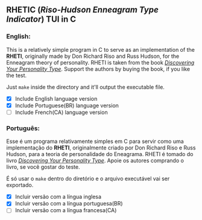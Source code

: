 ## RHETIC (_Riso-Hudson Enneagram Type Indicator_) TUI in C

### English:

This is a relatively simple program in C to serve as an implementation of the **RHETI**, originally made by Don Richard Riso and Russ Hudson, for the Enneagram theory of personality. RHETI is taken from the book [_Discovering Your Personality Type_](https://www.amazon.com/Discovering-Your-Personality-Type-Introduction/dp/061821903X). Support the authors by buying the book, if you like the test.

Just `make` inside the directory and it'll output the executable file.

-   [x] Include English language version
-   [x] Include Portuguese(BR) language version
-   [ ] Include French(CA) language version

### Português:

Esse é um programa relativamente simples em C para servir como uma implementação do **RHETI**, originalmente criado por Don Richard Riso e Russ Hudson, para a teoria de personalidade do Eneagrama. RHETI é tomado do livro [_Discovering Your Personality Type_](https://www.amazon.com/Discovering-Your-Personality-Type-Introduction/dp/061821903X). Apoie os autores comprando o livro, se você gostar do teste.

É só usar o `make` dentro do diretório e o arquivo executável vai ser exportado.

-   [x] Incluir versão com a língua inglesa
-   [x] Incluir versão com a língua portuguesa(BR)
-   [ ] Incluir versão com a língua francesa(CA)
